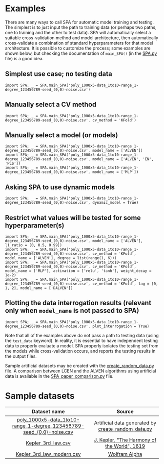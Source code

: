 # Examples

There are many ways to call SPA for automatic model training and testing. The simplest is to just input the path to training data (or perhaps two paths, one to training and the other to test data). SPA will automatically select a suitable cross-validation method and model architecture, then automatically cross-validate a combination of standard hyperparameters for that model architecture. It is possible to customize the process; some examples are shown below, but checking the documentation of `main_SPA()` (in the [SPA.py](../Code-SPA/SPA.py) file) is a good idea.

## Simplest use case; no testing data
`import SPA; _ = SPA.main_SPA('poly_1000x5-data_1to10-range_1-degree_123456789-seed_(0,0)-noise.csv')`
## Manually select a CV method
`import SPA; _ = SPA.main_SPA('poly_1000x5-data_1to10-range_1-degree_123456789-seed_(0,0)-noise.csv', cv_method = 'KFold')`
## Manually select a model (or models)
`import SPA; _ = SPA.main_SPA('poly_1000x5-data_1to10-range_1-degree_123456789-seed_(0,0)-noise.csv', model_name = ['ALVEN'])`<br>
`import SPA; _ = SPA.main_SPA('poly_1000x5-data_1to10-range_1-degree_123456789-seed_(0,0)-noise.csv', model_name = ['ALVEN', 'EN', 'PLS'])`<br>
`import SPA; _ = SPA.main_SPA('poly_1000x5-data_1to10-range_1-degree_123456789-seed_(0,0)-noise.csv', model_name = ['MLP'])`
## Asking SPA to use dynamic models
`import SPA; _ = SPA.main_SPA('poly_1000x5-data_1to10-range_1-degree_123456789-seed_(0,0)-noise.csv', dynamic_model = True)`
## Restrict what values will be tested for some hyperparameter(s)
`import SPA; _ = SPA.main_SPA('poly_1000x5-data_1to10-range_1-degree_123456789-seed_(0,0)-noise.csv', model_name = ['ALVEN'], l1_ratio = [0, 0.5, 0.99])`<br>
`import SPA; _ = SPA.main_SPA('poly_1000x5-data_1to10-range_1-degree_123456789-seed_(0,0)-noise.csv', cv_method = 'KFold', model_name = ['ALVEN'], degree = list(range(1, 6)))`<br>
`import SPA; _ = SPA.main_SPA('poly_1000x5-data_1to10-range_1-degree_123456789-seed_(0,0)-noise.csv', cv_method = 'KFold', model_name = ['MLP'], activation = ['relu', 'tanh'], weight_decay = 1e-2)`<br>
`import SPA; _ = SPA.main_SPA('poly_1000x5-data_1to10-range_1-degree_123456789-seed_(0,0)-noise.csv', cv_method = 'KFold', lag = [0, 1, 2], model_name = ['DALVEN'])`
## Plotting the data interrogation results (relevant only when `model_name` is not passed to SPA)
`import SPA; _ = SPA.main_SPA('poly_1000x5-data_1to10-range_1-degree_123456789-seed_(0,0)-noise.csv', plot_interrogation = True)`

Note that all of the examples above do not pass a path to testing data (using the `test_data` keyword). In reality, it is essential to have independent testing data to properly evaluate a model. SPA properly isolates the testing set from the models while cross-validation occurs, and reports the testing results in the output files.

Sample artificial datasets may be created with the [create_random_data.py](create_random_data.py) file. A comparison between LCEN and the ALVEN algorithms using artificial data is available in the [SPA_paper_comparison.py](SPA_paper_comparison.py) file.

# Sample datasets

| Dataset name | Source |
| :----------: | :----: |
| [poly_1000x5-data_1to10-range_1-degree_123456789-seed_\(0,0\)-noise.csv](poly_1000x5-data_1to10-range_1-degree_123456789-seed_\(0,0\)-noise.csv) | Artificial data generated by [create_random_data.py](create_random_data.py) |
| [Kepler_3rd_law.csv](Kepler_3rd_law.csv) | [J. Kepler, "The Harmony of the World", 1619](https://books.google.com/books?id=rEkLAAAAIAAJ) |
| [Kepler_3rd_law_modern.csv](Kepler_3rd_law_modern.csv) | [Wolfram Alpha](https://www.wolframalpha.com/) |
